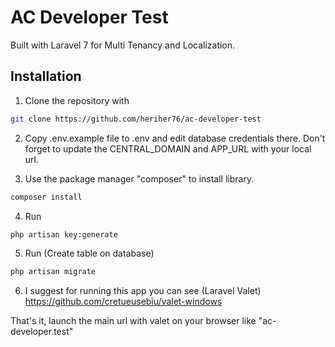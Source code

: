 # AC Developer Test

Built with Laravel 7 for Multi Tenancy and Localization.

## Installation
1. Clone the repository with 
```bash
git clone https://github.com/heriher76/ac-developer-test
```
2. Copy .env.example file to .env and edit database credentials there. Don't forget to update the CENTRAL_DOMAIN and APP_URL with your local url.

3. Use the package manager "composer" to install library.

```bash
composer install
```
4. Run 

```bash
php artisan key:generate
```

5. Run (Create table on database)

```bash
php artisan migrate
```

6. I suggest for running this app you can see (Laravel Valet) https://github.com/cretueusebiu/valet-windows

That's it, launch the main url with valet on your browser like "ac-developer.test"
